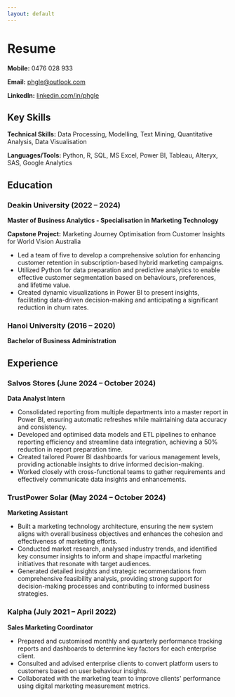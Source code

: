 ```yaml
---
layout: default
---
```


# Resume

**Mobile:** 0476 028 933  

**Email:** [phgle@outlook.com](mailto:phgle@outlook.com)  

**LinkedIn:** [linkedin.com/in/phgle](https://www.linkedin.com/in/phgle/)


## Key Skills

**Technical Skills:** Data Processing, Modelling, Text Mining, Quantitative Analysis, Data Visualisation 

**Languages/Tools:** Python, R, SQL, MS Excel, Power BI, Tableau, Alteryx, SAS, Google Analytics


## Education

### Deakin University (2022 – 2024)

**Master of Business Analytics - Specialisation in Marketing Technology**  

**Capstone Project:** Marketing Journey Optimisation from Customer Insights for World Vision Australia

- Led a team of five to develop a comprehensive solution for enhancing customer retention in subscription-based hybrid marketing campaigns.
- Utilized Python for data preparation and predictive analytics to enable effective customer segmentation based on behaviours, preferences, and lifetime value.
- Created dynamic visualizations in Power BI to present insights, facilitating data-driven decision-making and anticipating a significant reduction in churn rates.

### Hanoi University (2016 – 2020)
**Bachelor of Business Administration**

## Experience

### Salvos Stores (June 2024 – October 2024)
**Data Analyst Intern**
- Consolidated reporting from multiple departments into a master report in Power BI, ensuring automatic refreshes while maintaining data accuracy and consistency.
- Developed and optimised data models and ETL pipelines to enhance reporting efficiency and streamline data integration, achieving a 50% reduction in report preparation time.
- Created tailored Power BI dashboards for various management levels, providing actionable insights to drive informed decision-making.
- Worked closely with cross-functional teams to gather requirements and effectively communicate data insights and enhancements.

### TrustPower Solar (May 2024 – October 2024)
**Marketing Assistant**
- Built a marketing technology architecture, ensuring the new system aligns with overall business objectives and enhances the cohesion and effectiveness of marketing efforts.
- Conducted market research, analysed industry trends, and identified key consumer insights to inform and shape impactful marketing initiatives that resonate with target audiences.
- Generated detailed insights and strategic recommendations from comprehensive feasibility analysis, providing strong support for decision-making processes and contributing to informed business strategies.

### Kalpha (July 2021 – April 2022)
**Sales Marketing Coordinator**
- Prepared and customised monthly and quarterly performance tracking reports and dashboards to determine key factors for each enterprise client.
- Consulted and advised enterprise clients to convert platform users to customers based on user behaviour insights.
- Collaborated with the marketing team to improve clients' performance using digital marketing measurement metrics.